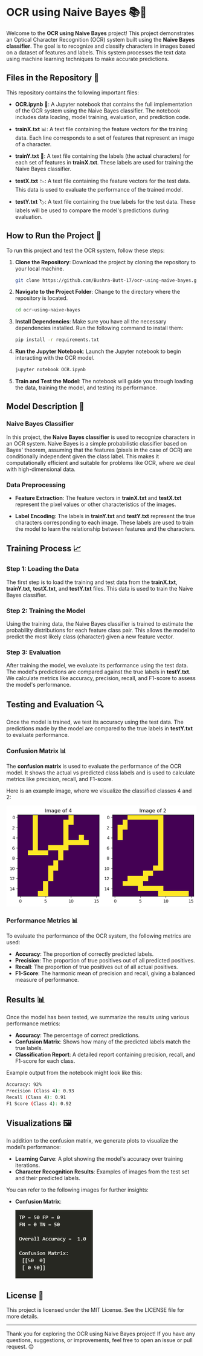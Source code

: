 
# OCR using Naive Bayes 📚🤖

Welcome to the **OCR using Naive Bayes** project! This project demonstrates an Optical Character Recognition (OCR) system built using the **Naive Bayes classifier**. The goal is to recognize and classify characters in images based on a dataset of features and labels. This system processes the text data using machine learning techniques to make accurate predictions.

## Files in the Repository 📂

This repository contains the following important files:

- **OCR.ipynb** 📝: A Jupyter notebook that contains the full implementation of the OCR system using the Naive Bayes classifier. The notebook includes data loading, model training, evaluation, and prediction code.
  
- **trainX.txt** 📊: A text file containing the feature vectors for the training data. Each line corresponds to a set of features that represent an image of a character.
  
- **trainY.txt** 🔢: A text file containing the labels (the actual characters) for each set of features in **trainX.txt**. These labels are used for training the Naive Bayes classifier.
  
- **testX.txt** 📉: A text file containing the feature vectors for the test data. This data is used to evaluate the performance of the trained model.
  
- **testY.txt** 🏷️: A text file containing the true labels for the test data. These labels will be used to compare the model's predictions during evaluation.

## How to Run the Project 🚀

To run this project and test the OCR system, follow these steps:

1. **Clone the Repository**: Download the project by cloning the repository to your local machine.
   ```bash
   git clone https://github.com/Bushra-Butt-17/ocr-using-naive-bayes.git
   ```

2. **Navigate to the Project Folder**: Change to the directory where the repository is located.
   ```bash
   cd ocr-using-naive-bayes
   ```

3. **Install Dependencies**: Make sure you have all the necessary dependencies installed. Run the following command to install them:
   ```bash
   pip install -r requirements.txt
   ```

4. **Run the Jupyter Notebook**: Launch the Jupyter notebook to begin interacting with the OCR model.
   ```bash
   jupyter notebook OCR.ipynb
   ```

5. **Train and Test the Model**: The notebook will guide you through loading the data, training the model, and testing its performance.

## Model Description 🧠

### Naive Bayes Classifier

In this project, the **Naive Bayes classifier** is used to recognize characters in an OCR system. Naive Bayes is a simple probabilistic classifier based on Bayes' theorem, assuming that the features (pixels in the case of OCR) are conditionally independent given the class label. This makes it computationally efficient and suitable for problems like OCR, where we deal with high-dimensional data.

### Data Preprocessing

- **Feature Extraction**: The feature vectors in **trainX.txt** and **testX.txt** represent the pixel values or other characteristics of the images.
  
- **Label Encoding**: The labels in **trainY.txt** and **testY.txt** represent the true characters corresponding to each image. These labels are used to train the model to learn the relationship between features and the characters.

## Training Process 📈

### Step 1: Loading the Data

The first step is to load the training and test data from the **trainX.txt**, **trainY.txt**, **testX.txt**, and **testY.txt** files. This data is used to train the Naive Bayes classifier.

### Step 2: Training the Model

Using the training data, the Naive Bayes classifier is trained to estimate the probability distributions for each feature class pair. This allows the model to predict the most likely class (character) given a new feature vector.

### Step 3: Evaluation

After training the model, we evaluate its performance using the test data. The model's predictions are compared against the true labels in **testY.txt**. We calculate metrics like accuracy, precision, recall, and F1-score to assess the model's performance.

## Testing and Evaluation 🔍

Once the model is trained, we test its accuracy using the test data. The predictions made by the model are compared to the true labels in **testY.txt** to evaluate performance.

### Confusion Matrix 📊

The **confusion matrix** is used to evaluate the performance of the OCR model. It shows the actual vs predicted class labels and is used to calculate metrics like precision, recall, and F1-score.

Here is an example image, where we visualize the classified classes 4 and 2:

![Images](image-of-classes.png)

### Performance Metrics 📊

To evaluate the performance of the OCR system, the following metrics are used:

- **Accuracy**: The proportion of correctly predicted labels.
- **Precision**: The proportion of true positives out of all predicted positives.
- **Recall**: The proportion of true positives out of all actual positives.
- **F1-Score**: The harmonic mean of precision and recall, giving a balanced measure of performance.

## Results 📊

Once the model has been tested, we summarize the results using various performance metrics:

- **Accuracy**: The percentage of correct predictions.
- **Confusion Matrix**: Shows how many of the predicted labels match the true labels.
- **Classification Report**: A detailed report containing precision, recall, and F1-score for each class.

Example output from the notebook might look like this:

```bash
Accuracy: 92%
Precision (Class 4): 0.93
Recall (Class 4): 0.91
F1 Score (Class 4): 0.92
```

## Visualizations 🖼️

In addition to the confusion matrix, we generate plots to visualize the model’s performance:

- **Learning Curve**: A plot showing the model's accuracy over training iterations.
- **Character Recognition Results**: Examples of images from the test set and their predicted labels.

You can refer to the following images for further insights:

- **Confusion Matrix**:

  ![Confusion_Matrix](Confusion-Matrix.png)

## License 📜

This project is licensed under the MIT License. See the LICENSE file for more details.

---

Thank you for exploring the OCR using Naive Bayes project! If you have any questions, suggestions, or improvements, feel free to open an issue or pull request. 😊
```
